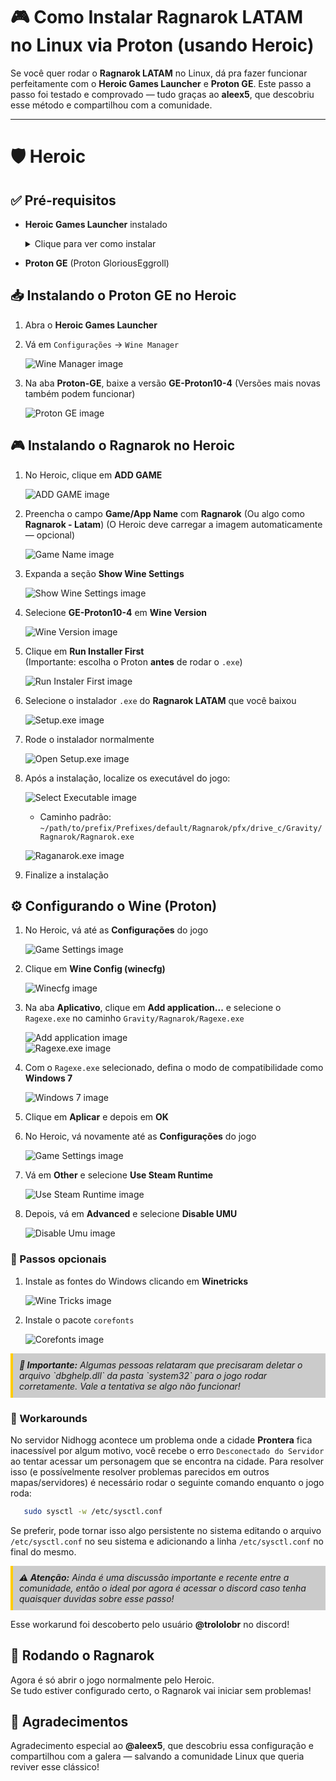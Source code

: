 # 🎮 Como Instalar Ragnarok LATAM no Linux via Proton (usando Heroic)

Se você quer rodar o **Ragnarok LATAM** no Linux, dá pra fazer funcionar perfeitamente com o **Heroic Games Launcher** e **Proton GE**. Este passo a passo foi testado e comprovado — tudo graças ao **aleex5**, que descobriu esse método e compartilhou com a comunidade.

---

# 🛡️ Heroic

## ✅ Pré-requisitos

- **Heroic Games Launcher** instalado  
  <details>
    <summary>Clique para ver como instalar</summary>

    Se você ainda não tiver o Flatpak instalado:

    ```bash
    sudo apt install flatpak
    ```

    Adicione o repositório Flathub:

    ```bash
    flatpak remote-add --if-not-exists flathub https://flathub.org/repo/flathub.flatpakrepo
    ```

    Instale o Heroic:

    ```bash
    flatpak install flathub com.heroicgameslauncher.hgl
    ```

    <div style="background-color:rgba(0, 0, 0, 0.2); border-left: 4px solid #ffcc00; padding: 10px; margin-top: 10px; font-style: italic;">
    A versão Flatpak do Heroic Games Launcher é preferível, pois garante atualizações rápidas, maior controle de permissões e desempenho superior em relação ao APT e Snap, que podem ter versões desatualizadas ou sobrecarga de desempenho. Além disso, por ser a versão "Oficial" do app, é recomendada pelos próprios desenvolvedores.
    </div>
  </details>

- **Proton GE** (Proton GloriousEggroll)

## 📥 Instalando o Proton GE no Heroic

1. Abra o **Heroic Games Launcher**  
2. Vá em `Configurações` → `Wine Manager`

   ![Wine Manager image](assets/images/wine-manager.png)

3. Na aba **Proton-GE**, baixe a versão **GE-Proton10-4**
   (Versões mais novas também podem funcionar)

   ![Proton GE image](assets/images/proton-ge.png)

## 🎮 Instalando o Ragnarok no Heroic

1. No Heroic, clique em **ADD GAME**

   ![ADD GAME image](assets/images/add-game.png)

2. Preencha o campo **Game/App Name** com **Ragnarok** (Ou algo como **Ragnarok - Latam**)
   (O Heroic deve carregar a imagem automaticamente — opcional)

   ![Game Name image](assets/images/game-name.png)

3. Expanda a seção **Show Wine Settings**

   ![Show Wine Settings image](assets/images/show-wine-settings.png)

4. Selecione **GE-Proton10-4** em **Wine Version**

   ![Wine Version image](assets/images/wine-version.png)

5. Clique em **Run Installer First**  
   (Importante: escolha o Proton **antes** de rodar o `.exe`)

   ![Run Instaler First image](assets/images/run-installer-first.png)

6. Selecione o instalador `.exe` do **Ragnarok LATAM** que você baixou

   ![Setup.exe image](assets/images/setup-exe.png)

7. Rode o instalador normalmente

   ![Open Setup.exe image](assets/images/open-setup.png)

8. Após a instalação, localize os executável do jogo:

   ![Select Executable image](assets/images/select-executable.png)

   - Caminho padrão:  
     `~/path/to/prefix/Prefixes/default/Ragnarok/pfx/drive_c/Gravity/Ragnarok/Ragnarok.exe`

   ![Raganarok.exe image](assets/images/ragnarok-exe.png)

9. Finalize a instalação

## ⚙️ Configurando o Wine (Proton)

1. No Heroic, vá até as **Configurações** do jogo

   ![Game Settings image](assets/images/game-settings.png)

2. Clique em **Wine Config (winecfg)**

   ![Winecfg image](assets/images/winecfg.png)

3. Na aba **Aplicativo**, clique em **Add application...** e selecione o `Ragexe.exe` no caminho `Gravity/Ragnarok/Ragexe.exe`

   ![Add application image](assets/images/add-application.png)  
   ![Ragexe.exe image](assets/images/rag-exe.png)

4. Com o `Ragexe.exe` selecionado, defina o modo de compatibilidade como **Windows 7**

   ![Windows 7 image](assets/images/win-7.png)

5. Clique em **Aplicar** e depois em **OK**

6. No Heroic, vá novamente até as **Configurações** do jogo

   ![Game Settings image](assets/images/game-settings.png)

7. Vá em **Other** e selecione **Use Steam Runtime**

   ![Use Steam Runtime image](assets/images/use-steam-runtime.png)

8. Depois, vá em **Advanced** e selecione **Disable UMU**

   ![Disable Umu image](assets/images/disable-umu.png)

### 📝 Passos opcionais

1. Instale as fontes do Windows clicando em **Winetricks**

   ![Wine Tricks image](assets/images/wine-tricks.png)

2. Instale o pacote `corefonts`

   ![Corefonts image](assets/images/corefonts.png)

<div style="background-color:rgba(0, 0, 0, 0.2); border-left: 4px solid #ffcc00; padding: 10px; margin-top: 10px; font-style: italic;">
  <b>🚨 Importante:</b>  
  Algumas pessoas relataram que precisaram deletar o arquivo `dbghelp.dll` da pasta `system32` para o jogo rodar corretamente. Vale a tentativa se algo não funcionar!
</div>

### 🔧 Workarounds

No servidor Nidhogg acontece um problema onde a cidade **Prontera** fica inacessível por algum motivo, você recebe o erro `Desconectado do Servidor` ao tentar acessar um personagem que se encontra na cidade. Para resolver isso (e possívelmente resolver problemas parecidos em outros mapas/servidores) é necessário rodar o seguinte comando enquanto o jogo roda:

```bash
   sudo sysctl -w /etc/sysctl.conf
```
Se preferir, pode tornar isso algo persistente no sistema editando o arquivo `/etc/sysctl.conf` no seu sistema e adicionando a linha `/etc/sysctl.conf` no final do mesmo.

<div style="background-color:rgba(0, 0, 0, 0.2); border-left: 4px solid #ffcc00; padding: 10px; margin-top: 10px; font-style: italic;">
  <b>⚠️ Atenção:</b>  
  Ainda é uma discussão importante e recente entre a comunidade, então o ideal por agora é acessar o discord caso tenha quaisquer duvidas sobre esse passo!
</div>

Esse workarund foi descoberto pelo usuário **@trololobr** no discord!

## 🚀 Rodando o Ragnarok

Agora é só abrir o jogo normalmente pelo Heroic.  
Se tudo estiver configurado certo, o Ragnarok vai iniciar sem problemas!

## 🙌 Agradecimentos

Agradecimento especial ao **@aleex5**, que descobriu essa configuração e compartilhou com a galera — salvando a comunidade Linux que queria reviver esse clássico!
